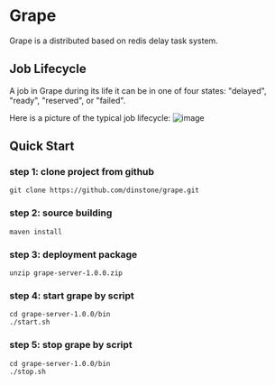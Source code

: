 # Grape
Grape is a distributed based on redis delay task system.

## Job Lifecycle
A job in Grape during its life it can be in one of four states: "delayed", "ready", "reserved", or "failed".

Here is a picture of the typical job lifecycle:
![image](https://github.com/dinstone/grape/wiki/images/DelayJobStatemachine.png)

## Quick Start
### step 1: clone project from github
```
git clone https://github.com/dinstone/grape.git
```
### step 2: source building
```
maven install
```
### step 3: deployment package
```
unzip grape-server-1.0.0.zip
```
### step 4: start grape by script
```
cd grape-server-1.0.0/bin
./start.sh
```
### step 5: stop grape by script
```
cd grape-server-1.0.0/bin
./stop.sh
```